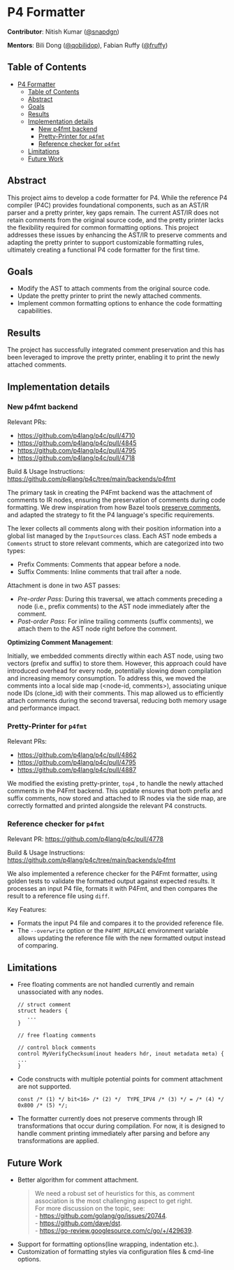 # P4 Formatter
**Contributor**: Nitish Kumar ([@snapdgn])

**Mentors**: Bili Dong ([@qobilidop]), Fabian Ruffy ([@fruffy])

[@snapdgn]: https://github.com/snapdgn
[@qobilidop]: https://github.com/qobilidop
[@fruffy]: https://github.com/fruffy

## Table of Contents
- [P4 Formatter](#p4-formatter)
   * [Table of Contents](#table-of-contents)
   * [Abstract](#abstract)
   * [Goals](#goals)
   * [Results](#results)
   * [Implementation details](#implementation-details)
      + [New p4fmt backend](#new-p4fmt-backend)
      + [Pretty-Printer for `p4fmt`](#pretty-printer-for-p4fmt)
      + [Reference checker for `p4fmt`](#reference-checker-for-p4fmt)
   * [Limitations](#limitations)
   * [Future Work](#future-work)

## Abstract
This project aims to develop a code formatter for P4. While the reference P4 compiler (P4C) provides foundational components, such as an AST/IR parser and a pretty printer, key gaps remain.
The current AST/IR does not retain comments from the original source code, and the pretty printer lacks the flexibility required for common formatting options.
This project addresses these issues by enhancing the AST/IR to preserve comments and adapting the pretty printer to support customizable formatting rules, ultimately creating a functional P4 code formatter for the first time.

## Goals
- Modify the AST to attach comments from the original source code.
- Update the pretty printer to print the newly attached comments.
- Implement common formatting options to enhance the code formatting capabilities.

## Results
The project has successfully integrated comment preservation and this has been leveraged to improve the pretty printer, enabling it to print the newly attached comments.

## Implementation details

### New p4fmt backend
Relevant PRs:
- https://github.com/p4lang/p4c/pull/4710
- https://github.com/p4lang/p4c/pull/4845
- https://github.com/p4lang/p4c/pull/4795
- https://github.com/p4lang/p4c/pull/4718

Build & Usage Instructions: https://github.com/p4lang/p4c/tree/main/backends/p4fmt

The primary task in creating the P4Fmt backend was the attachment of comments to IR nodes, ensuring the preservation of comments during code formatting. We drew inspiration from how Bazel tools [preserve comments](https://jayconrod.com/posts/129/preserving-comments-when-parsing-and-formatting-code), and adapted the strategy to fit the P4 language's specific requirements.

The lexer collects all comments along with their position information into a global list managed by the `InputSources` class. Each AST node embeds a `Comments` struct to store relevant comments, which are categorized into two types:

- Prefix Comments: Comments that appear before a node.
- Suffix Comments: Inline comments that trail after a node.

Attachment is done in two AST passes:
- _Pre-order Pass_: During this traversal, we attach comments preceding a node (i.e., prefix comments) to the AST node immediately after the comment.
- _Post-order Pass_: For inline trailing comments (suffix comments), we attach them to the AST node right before the comment.

**Optimizing Comment Management**:

Initially, we embedded comments directly within each AST node, using two vectors (prefix and suffix) to store them. However, this approach could have introduced overhead for every node, potentially slowing down compilation and increasing memory consumption. To address this, we moved the comments into a local side map (<node-id, comments>), associating unique node IDs (clone_id) with their comments. This map allowed us to efficiently attach comments during the second traversal, reducing both memory usage and performance impact.

### Pretty-Printer for `p4fmt`
Relevant PRs:
- https://github.com/p4lang/p4c/pull/4862
- https://github.com/p4lang/p4c/pull/4795
- https://github.com/p4lang/p4c/pull/4887

We modified the existing pretty-printer, `top4` , to handle the newly attached comments in the P4Fmt backend. This update ensures that both prefix and suffix comments, now stored and attached to IR nodes via the side map, are correctly formatted and printed alongside the relevant P4 constructs.

### Reference checker for `p4fmt`

Relevant PR: https://github.com/p4lang/p4c/pull/4778

Build & Usage Instructions: https://github.com/p4lang/p4c/tree/main/backends/p4fmt

We also implemented a reference checker for the P4Fmt formatter, using golden tests to validate the formatted output against expected results. It processes an input P4 file, formats it with P4Fmt, and then compares the result to a reference file using `diff`.

Key Features:

- Formats the input P4 file and compares it to the provided reference file.
- The `--overwrite` option or the `P4FMT_REPLACE` environment variable allows updating the reference file with the new formatted output instead of comparing.

## Limitations
- Free floating comments are not handled currently and remain unassociated with any nodes.
   ```
   // struct comment
   struct headers {
      ...
   }

   // free floating comments

   // control block comments
   control MyVerifyChecksum(inout headers hdr, inout metadata meta) {
   ...
   }
   ```
- Code constructs with multiple potential points for comment attachment are not supported.
   ```
   const /* (1) */ bit<16> /* (2) */  TYPE_IPV4 /* (3) */ = /* (4) */ 0x800 /* (5) */;
   ```
- The formatter currently does not preserve comments through IR transformations that occur during compilation. For now, it is designed to handle comment printing immediately after parsing and before any transformations are applied.

## Future Work
- Better algorithm for comment attachment.</br>
   > We need a robust set of heuristics for this, as comment association is the most challenging aspect to get right.</br> For more discussion on the topic, see: </br>
      - https://github.com/golang/go/issues/20744. </br>
      - https://github.com/dave/dst. </br>
      - https://go-review.googlesource.com/c/go/+/429639.
- Support for formatting options(line wrapping, indentation etc.).
- Customization of formatting styles via configuration files & cmd-line options.
